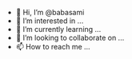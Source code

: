 - 👋 Hi, I’m @babasami
- 👀 I’m interested in ...
- 🌱 I’m currently learning ...
- 💞️ I’m looking to collaborate on ...
- 📫 How to reach me ...

<!---
babasami/babasami is a ✨ special ✨ repository because its `README.md` (this file) appears on your GitHub profile.
You can click the Preview link to take a look at your changes.
--->
